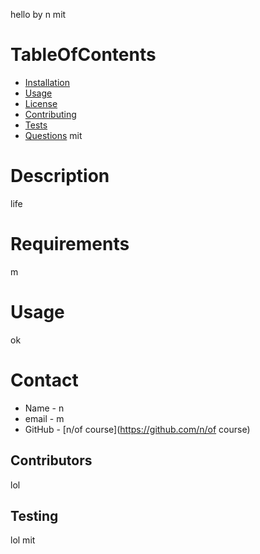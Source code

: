 hello
 by n
 mit
# TableOfContents
* [Installation](#installation)
* [Usage](#usage)
* [License](#usage)
* [Contributing](#contributing)
* [Tests](#tests)
* [Questions](#questions)
mit
# Description
life
# Requirements
m
# Usage
ok
# Contact
* Name - n
* email - m
* GitHub - [n/of course](https://github.com/n/of course)
## Contributors
lol
## Testing
lol
mit
